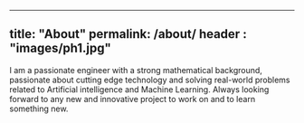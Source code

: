 ----
title: "About"
permalink: /about/
header : "images/ph1.jpg"
----
I am a passionate engineer with a strong mathematical background, passionate about cutting edge technology and solving real-world problems related to Artificial intelligence and Machine Learning. Always looking forward to any new and innovative project to work on and to learn something new.
